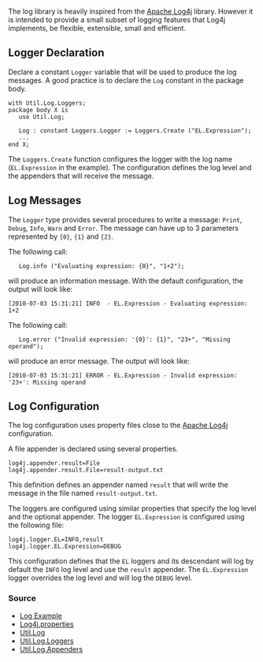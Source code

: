 The log library is heavily inspired from the [Apache Log4j](http://logging.apache.org/log4j/index.html) library.  However it is intended to provide a small subset of logging features that Log4j implements, be flexible, extensible, small and efficient.

## Logger Declaration ##



Declare a constant `Logger` variable that will be used to produce the log messages.
A good practice is to declare the `Log` constant in the package body.

```
with Util.Log.Loggers;
package body X is
   use Util.Log;

   Log : constant Loggers.Logger := Loggers.Create ("EL.Expression");
   ...
end X;
```

The `Loggers.Create` function configures the logger with the log name (`EL.Expression`
in the example).  The configuration defines the log level and the appenders that
will receive the message.

## Log Messages ##

The `Logger` type provides several procedures to write a message: `Print`, `Debug`,
`Info`, `Warn` and `Error`.  The message can have up to 3 parameters represented
by `{0}`, `{1}` and `{2}`.

The following call:
```
   Log.info ("Evaluating expression: {0}", "1+2");
```

will produce an information message.  With the default configuration, the output
will look like:

```
[2010-07-03 15:31:21] INFO  - EL.Expression - Evaluating expression: 1+2
```

The following call:
```
   Log.error ("Invalid expression: '{0}': {1}", "23+", "Missing operand");
```
will produce an error message.  The output will look like:


```
[2010-07-03 15:31:21] ERROR - EL.Expression - Invalid expression: '23+': Missing operand
```


## Log Configuration ##

The log configuration uses property files close to the [Apache Log4j](http://logging.apache.org/log4j/index.html) configuration.

A file appender is declared using several properties.

```
log4j.appender.result=File
log4j.appender.result.File=result-output.txt
```

This definition defines an appender named `result` that will write the
message in the file named `result-output.txt`.

The loggers are configured using similar properties that specify the log level
and the optional appender.
The logger `EL.Expression` is configured using the following file:

```
log4j.logger.EL=INFO,result
log4j.logger.EL.Expression=DEBUG
```

This configuration defines that the `EL` loggers and its descendant will
log by default the `INFO` log level and use the `result` appender.
The `EL.Expression` logger overrides the log level and will log the `DEBUG` level.


### Source ###

  * [Log Example](http://code.google.com/p/ada-util/source/browse/trunk/samples/log.adb)
  * [Log4j.properties](http://code.google.com/p/ada-util/source/browse/trunk/samples/log4j.properties)
  * [Util.Log](http://code.google.com/p/ada-util/source/browse/trunk/src/util-log.ads)
  * [Util.Log.Loggers](http://code.google.com/p/ada-util/source/browse/trunk/src/util-log-loggers.ads)
  * [Util.Log.Appenders](http://code.google.com/p/ada-util/source/browse/trunk/src/util-log-appenders.ads)